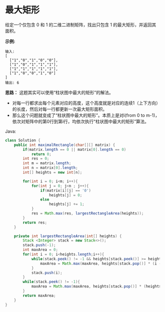 # 最大矩形

给定一个仅包含 0 和 1 的二维二进制矩阵，找出只包含 1 的最大矩形，并返回其面积。

**示例:**
```
输入:
[
  ["1","0","1","0","0"],
  ["1","0","1","1","1"],
  ["1","1","1","1","1"],
  ["1","0","0","1","0"]
]
输出: 6
```
**思路：**
这题其实可以使用“柱状图中最大的矩形”的解法。
- 对每一行都求出每个元素对应的高度，这个高度就是对应的连续1（上下方向）的长度，然后对每一行都更新一次最大矩形面积。
- 那么这个问题就变成了“柱状图中最大的矩形”。本质上是对i(from 0 to m-1)，依次对矩阵中的第0行到第i行，均依次执行“柱状图中最大的矩形”算法。

Java:
```java
class Solution {
    public int maximalRectangle(char[][] matrix) {
        if(matrix.length == 0 || matrix[0].length == 0)
            return 0;
        int res = 0;
        int m = matrix.length;
        int n = matrix[0].length;
        int[] heights = new int[n];

        for(int i = 0; i<m; i++){
            for(int j = 0; j<n ; j++){
                if(matrix[i][j] == '0')
                    heights[j] = 0;
                else
                    heights[j] += 1;
            }
            res = Math.max(res, largestRectangleArea(heights));
        }
        return res;
    }

    private int largestRectangleArea(int[] heights) {
        Stack <Integer> stack = new Stack<>();
        stack.push(-1);
        int maxArea = 0;
        for(int i = 0; i<heights.length;i++){
            while(stack.peek() != -1 && heights[stack.peek()] >= heights[i]){
                maxArea = Math.max(maxArea, heights[stack.pop()] * (i - stack.peek() - 1));
            }
            stack.push(i);
        }
        while(stack.peek() != -1){
            maxArea = Math.max(maxArea, heights[stack.pop()] * (heights.length - 1 - stack.peek()));
        }
        return maxArea;
    }
}
```
